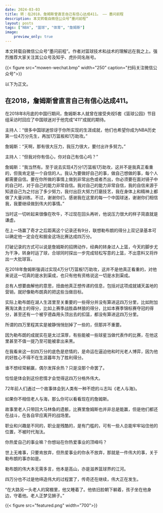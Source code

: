 ```yaml
---
date: 2024-03-03
title: 转：在2018，詹姆斯曾直言自己有信心达成411。 —— 墨问前程
description: 本文转载自微信公众号“墨问前程”
layout: posts
tags: ["NBA", "篮球", "体育", "詹姆斯"]
image:
    preview_only: true
---
```


本文转载自微信公众号“墨问前程”。作者对篮球技术和战术的理解远在我之上。强烈推荐大家关注其公众号及知乎、虎扑同名账号。

<!--more-->

{{< figure src="mowen-wechat.bmp" width="250" caption="扫码关注微信公众号">}}

以下为正文。

## 在2018，詹姆斯曾直言自己有信心达成411。

在2018年8月底的中国行期间，詹姆斯本人就曾在接受央视5套《篮球公园》节目组采访时回应了中国球迷对于他完成“411”成就的期待。

主持人：“很多中国球迷惊讶于你所实现的生涯成就，他们也希望你成为NBA历史第一位4万分先生，再加1万篮板和1万助攻。”

詹姆斯：“天啊，那有很大压力，我压力很大，要付出许多努力。”

主持人：“但我对你有信心，你对自己有信心吗？”

詹姆斯：“我当然有。至于说去实现4万分1万篮板1万助攻，这并不是我真正看重的，但我肯定是一个自信的人。我认为要做好自己的事，做自己想做的事，每个人都需要自信。要在你所做的事情上做到非常出色或者杰出，你必须要在面对镜子中的自己时，对于自己的能力非常自信。我对自己的能力非常自信，我的自信来源于知道自己为之付出了多少努力，我付出巨大努力打磨技艺，我在身体上和精神上都做了大量训练。不过，谢谢你们，感谢我在这里的每一个中国球迷，谢谢你们相信我，我要继续做到伟大的事情。”

当时这一切听起来很像在吹牛，不过现在回头再听，他说压力很大的样子简直就是谦虚。

在上一场赢了奇才之后距离这个记录还有9分，联想勒布朗的得分上双记录基本可以确定他一定会在和掘金这场比赛达成四万分。

打破记录的方式可以说是詹姆斯的招牌动作，经典的转身过人上篮，今天的脚步尤为干净，转身时运了球，合球同时探出一步完成轻松写意的上篮，不出意料又将炸出一大批球盲。

在2018年詹姆斯强调过实现4万分1万篮板1万助攻，这并不是他真正看重的，对他来说这一切真的是水到渠成，也只有他有资格说这一切是水到渠成。

总有人想要曲解他的意思，扭曲他真正想传递的信息，包括对这项成就铺天盖地的营销，就好像勒布朗真的把这些当做目标。

实际上勒布朗在湖人生涯里至关重要的一些得分并没有算进这四万分里，比如附加赛淘汰勇士的得分，比如上赛季战胜森林狼的得分，比如本赛季锦标赛夺冠的得分，甚至还有一个被亨德森用头顶出去的扣篮，都没有算进这四万分里。

所谓的四万里程其实是被静悄悄划掉了一些的，但那并不重要。

因为勒布朗的成就实在是太过深厚，有些能被一些球星当做代表作的比赛，在他这里甚至不值一提乃至可能被拿出来黑。

在我看来这一刻四万分的底色是悲情的，是命运在逼迫他和时光老人博弈，因为他的好胜心不得不在生涯暮年为了胜利得分。

谁不想经常躺赢，偶尔发挥余热？只是没那个命罢了。

恰恰是体会到这份悲情才会觉得这四万分格外伟大。

72年前人们通过一个故事体会到人类有一种不熄的斗志叫《老人与海》。

如果你不相信老人与海，那么你可以看看现在的詹姆斯。

故事里老人只带回大马林鱼的遗骸，比赛里詹姆斯也并非总是能赢，但是他们都还在战斗，在各自早应离开的战场里。

职业和兴趣是不同的，职业是残酷的，是有门槛的，可有一些人总能牢牢站住他的位置，不被时代淘汰。

你热爱自己的事业嘛？你想站在你热爱事业的顶峰吗？

世上无难事，只要肯放弃，但热爱事业的你永不放弃，那就是一件伟大的事，关于勒布朗的事亦如是。

勒布朗的伟大本无需多言，他本是高山，亦是滋养篮球界的江河。

四万分也不过是他缔造伟大的过程罢了，传奇还在继续，伟大正在发生。

“在大路另一头老人的窝棚里，他又睡着了。他依旧脸朝下躺着，孩子坐在他身边，守着他。老人正梦见狮子。”

{{< figure src="featured.png" width="700">}}